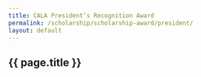 ```yaml
---
title: CALA President’s Recognition Award
permalink: /scholarship/scholarship-award/president/
layout: default
---
```


## {{ page.title }}